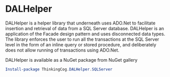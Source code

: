 # DALHelper 
DALHelper is a helper library that underneath uses ADO.Net to facilitate insertion and retrieval of data from a SQL Server database. DALHelper is an application of the Facade design pattern and uses disconnected data types. The library enforces the user to run all the transactions at the SQL Server level in the form of an inline query or stored procedure, and deliberately does not allow running of transactions using ADO.Net.

DALHelper is available as a NuGet package from NuGet gallery
```PowerShell
Install-package ThinkingCog.DALHelper.SQLServer
```